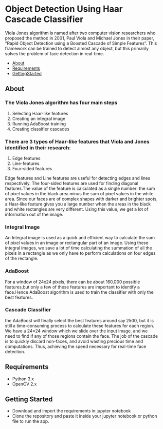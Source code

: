 # Object Detection Using Haar Cascade Classifier
Viola Jones algorithm is named after two computer vision researchers who proposed the method in 2001, Paul Viola and Michael Jones in their paper, “Rapid Object Detection using a Boosted Cascade of Simple Features”. This framework can be trained to detect almost any object, but this primarily solves the problem of face detection in real-time. 

* [About](#About)
* [Requirements](#Requirements)
*  [GettingStarted](#GettingStarted)


<a id="About"></a>
## About

### The Viola Jones algorithm has four main steps
1. Selecting Haar-like features
2. Creating an integral image
3. Running AdaBoost training
4. Creating classifier cascades

### There are 3 types of Haar-like features that Viola and Jones identified in their research:
1. Edge features
2. Line-features
3. Four-sided features

Edge features and Line features are useful for detecting edges and lines respectively. The four-sided features are used for finding diagonal features.The value of the feature is calculated as a single number: the sum of pixel values in the black area minus the sum of pixel values in the white area. Since our faces are of complex shapes with darker and brighter spots, a Haar-like feature gives you a large number when the areas in the black and white rectangles are very different. Using this value, we get a lot of information out of the image.

### Integral Image
An Integral image is used as a quick and efficient way to calculate the sum of pixel values in an image or rectangular part of an image.
Using these integral images, we save a lot of time calculating the summation of all the pixels in a rectangle as we only have to perform calculations on four edges of the rectangle.

### AdaBoost
For a window of 24x24 pixels, there can be about 160,000 possible features,but only a few of these features are important to identify a face.Hence AdaBoost algorithm is used to train the classifier with only the best features.

### Cascade Classifier
the AdaBoost will finally select the best features around say 2500, but it is still a time-consuming process to calculate these features for each region. We have a 24×24 window which we slide over the input image, and we need to find if any of those regions contain the face. The job of the cascade is to quickly discard non-faces, and avoid wasting precious time and computations. Thus, achieving the speed necessary for real-time face detection.

<a id="Requirements"></a>

## Requirements
<ul>
  <li>Python 3.x</li>
  <li>OpenCV 2.x</li>
</ul

<a id="GettingStarted"></a>
## Getting Started
<ul>
  <li>Download and import the requirements in jupyter notebook</li>
  <li>Clone the repository and paste it inside your jupyter notebook or python file to run the app.</li>
</ul>

